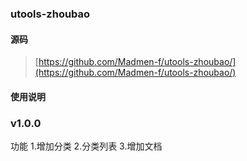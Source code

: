 ### utools-zhoubao


#### 源码

> [https://github.com/Madmen-f/utools-zhoubao/](https://github.com/Madmen-f/utools-zhoubao/)


#### 使用说明


### v1.0.0
功能
1.增加分类
2.分类列表
3.增加文档
